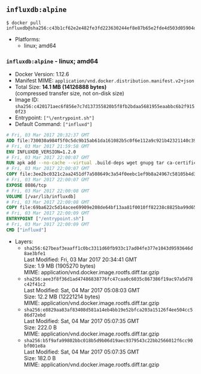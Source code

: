 ## `influxdb:alpine`

```console
$ docker pull influxdb@sha256:c43b1cf62e2e482fe3fd223630244ef8e87b65e2fde4d503d05904dde72887a2
```

-	Platforms:
	-	linux; amd64

### `influxdb:alpine` - linux; amd64

-	Docker Version: 1.12.6
-	Manifest MIME: `application/vnd.docker.distribution.manifest.v2+json`
-	Total Size: **14.1 MB (14126888 bytes)**  
	(compressed transfer size, not on-disk size)
-	Image ID: `sha256:c420171aec6f856e7c7d137355820b5f8fb2bdaa5681955eaabbc6b2f9150f23`
-	Entrypoint: `["\/entrypoint.sh"]`
-	Default Command: `["influxd"]`

```dockerfile
# Fri, 03 Mar 2017 20:32:37 GMT
ADD file:730030a984f5f0c5dc9b15ab61da161082b5c0f6e112a9c921b42321140c3927 in / 
# Fri, 03 Mar 2017 21:59:58 GMT
ENV INFLUXDB_VERSION=1.2.0
# Fri, 03 Mar 2017 22:00:07 GMT
RUN apk add --no-cache --virtual .build-deps wget gnupg tar ca-certificates &&     update-ca-certificates &&     gpg --keyserver hkp://ha.pool.sks-keyservers.net         --recv-keys 05CE15085FC09D18E99EFB22684A14CF2582E0C5 &&     wget -q https://dl.influxdata.com/influxdb/releases/influxdb-${INFLUXDB_VERSION}-static_linux_amd64.tar.gz.asc &&     wget -q https://dl.influxdata.com/influxdb/releases/influxdb-${INFLUXDB_VERSION}-static_linux_amd64.tar.gz &&     gpg --batch --verify influxdb-${INFLUXDB_VERSION}-static_linux_amd64.tar.gz.asc influxdb-${INFLUXDB_VERSION}-static_linux_amd64.tar.gz &&     mkdir -p /usr/src &&     tar -C /usr/src -xzf influxdb-${INFLUXDB_VERSION}-static_linux_amd64.tar.gz &&     rm -f /usr/src/influxdb-*/influxdb.conf &&     chmod +x /usr/src/influxdb-*/* &&     cp -a /usr/src/influxdb-*/* /usr/bin/ &&     rm -rf *.tar.gz* /usr/src /root/.gnupg &&     apk del .build-deps
# Fri, 03 Mar 2017 22:00:07 GMT
COPY file:3ee2bc0321c2aa2451df7a508649c3a54f0eebc1ef9b8a24967c58105b4d3160 in /etc/influxdb/influxdb.conf 
# Fri, 03 Mar 2017 22:00:07 GMT
EXPOSE 8086/tcp
# Fri, 03 Mar 2017 22:00:08 GMT
VOLUME [/var/lib/influxdb]
# Fri, 03 Mar 2017 22:00:08 GMT
COPY file:69ba622c5d14acee69909e208de64bf13aa81f0010ff82238c8825ba99d65290 in /entrypoint.sh 
# Fri, 03 Mar 2017 22:00:09 GMT
ENTRYPOINT ["/entrypoint.sh"]
# Fri, 03 Mar 2017 22:00:09 GMT
CMD ["influxd"]
```

-	Layers:
	-	`sha256:627beaf3eaaff1c0bc3311d60fb933c17ad04fe377e1043d9593646d8ae3bfe1`  
		Last Modified: Fri, 03 Mar 2017 20:34:41 GMT  
		Size: 1.9 MB (1905270 bytes)  
		MIME: application/vnd.docker.image.rootfs.diff.tar.gzip
	-	`sha256:aee3f8f36d1ad47486838776fc47caa0c6035c867386f19ac97a5d78c42f41c2`  
		Last Modified: Sat, 04 Mar 2017 05:08:03 GMT  
		Size: 12.2 MB (12221214 bytes)  
		MIME: application/vnd.docker.image.rootfs.diff.tar.gzip
	-	`sha256:e8829aa83af83408d581a14eb4bb19e52bfca203a15126f4ee504cc586d72ebd`  
		Last Modified: Sat, 04 Mar 2017 05:07:35 GMT  
		Size: 222.0 B  
		MIME: application/vnd.docker.image.rootfs.diff.tar.gzip
	-	`sha256:b5f9afa99802bbc018b5d9b06d19aec9379543c22bb2566012f6cc90bf001e8a`  
		Last Modified: Sat, 04 Mar 2017 05:07:35 GMT  
		Size: 182.0 B  
		MIME: application/vnd.docker.image.rootfs.diff.tar.gzip
